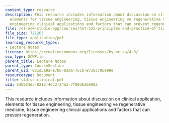 ```yaml
---
content_type: resource
description: This resource includes information about discussion on clinical application,
  elements for tissue engineering, tissue engineering ve regenerative medicine, tissue
  engineering clinical applications and factors that can prevent regeneration.
file: /ol-ocw-studio-app/courses/hst-535-principles-and-practice-of-tissue-engineering-fall-2004/54b024d5021246c224a37f00d626e08a_s4disc_clinical.pdf
file_size: 721263
file_type: application/pdf
learning_resource_types:
- Lecture Notes
license: https://creativecommons.org/licenses/by-nc-sa/4.0/
ocw_type: OCWFile
parent_title: Lecture Notes
parent_type: CourseSection
parent_uid: 031d5a0a-e7b6-03ea-75cb-8736c706e99e
resourcetype: Document
title: s4disc_clinical.pdf
uid: 54b024d5-0212-46c2-24a3-7f00d626e08a
---
```

This resource includes information about discussion on clinical application, elements for tissue engineering, tissue engineering ve regenerative medicine, tissue engineering clinical applications and factors that can prevent regeneration.
